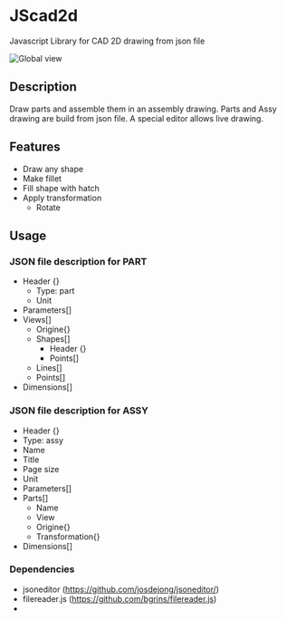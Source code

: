 # JScad2d


Javascript Library for CAD 2D drawing from json file

<img alt="Global view" src="https://github.com/benardt/JScad2d/blob/master/misc/VueGlobale.png">


## Description


Draw parts and assemble them in an assembly drawing. Parts and Assy drawing are build from json file. A special editor allows live drawing.

## Features


* Draw any shape
* Make fillet
* Fill shape with hatch
* Apply transformation
  * Rotate

## Usage

### JSON file description for PART

* Header {}
  * Type: part
  * Unit
* Parameters[]
* Views[]
  * Origine{} 
  * Shapes[]
    * Header {}
    * Points[]
  * Lines[]
  * Points[]
* Dimensions[]

### JSON file description for ASSY

* Header {}
 * Type: assy
 * Name
 * Title
 * Page size
 * Unit
* Parameters[]
* Parts[]
  * Name
  * View
  * Origine{}
  * Transformation{}
* Dimensions[]
  
### Dependencies

* jsoneditor (https://github.com/josdejong/jsoneditor/)
* filereader.js (https://github.com/bgrins/filereader.js)
* 

